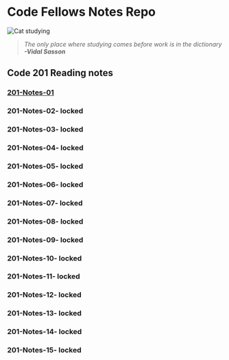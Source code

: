 # Code Fellows Notes Repo


![Cat studying](https://pbs.twimg.com/media/EcV0D7XX0AQj-1-?format=jpg&name=small)
> *The only place where studying comes before work is in the dictionary*
> ***-Vidal Sasson***


## Code 201 Reading notes

### [201-Notes-01](class-01.md)
### 201-Notes-02- locked
### 201-Notes-03- locked
### 201-Notes-04- locked
### 201-Notes-05- locked
### 201-Notes-06- locked
### 201-Notes-07- locked
### 201-Notes-08- locked
### 201-Notes-09- locked
### 201-Notes-10- locked
### 201-Notes-11- locked
### 201-Notes-12- locked
### 201-Notes-13- locked
### 201-Notes-14- locked
### 201-Notes-15- locked



    
                  
    

          
            
